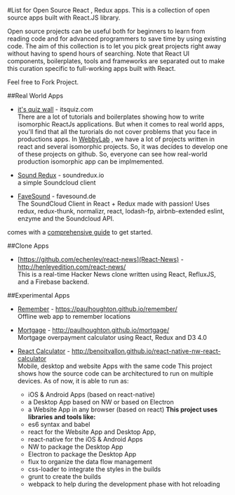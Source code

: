 #List for Open Source React , Redux apps.
This is a collection of open source apps built with React.JS library.

Open source projects can be useful both for beginners to learn from reading code and for advanced programmers to save time by using existing code. 
The aim of this collection is to let you pick great projects right away without having to spend hours of searching.
Note that React UI components, boilerplates, tools and frameworks are separated out to make this curation specific to full-working apps built with React.

Feel  free to Fork Project. 

##Real World Apps  

- [it's quiz wall](https://github.com/WebbyLab/itsquiz-wall)  -   itsquiz.com  
There are a lot of tutorials and boilerplates showing how to write isomorphic ReactJs applications. But when it comes to real world apps, you'll find that all the turorials do not cover problems that you face in productions apps.
In [WebbyLab](https://webbylab.com) , we have a lot of projects written in react and several isomorphic projects. So, it was decides to develop one of these projects on github. So, everyone can see how real-world production isomorphic app can be implmemented.

- [Sound Redux](https://github.com/andrewngu/sound-redux)  -   soundredux.io  
a simple Soundcloud client

- [FaveSound](https://github.com/rwieruch/favesound-redux)  -  favesound.de  
The SoundCloud Client in React + Redux made with passion!
Uses redux, redux-thunk, normalizr, react, lodash-fp, airbnb-extended eslint, enzyme and the Soundcloud API.

comes with a [comprehensive guide](http://www.robinwieruch.de/the-soundcloud-client-in-react-redux/) to get started.


##Clone Apps

- [https://github.com/echenley/react-news](React-News)  -   http://henleyedition.com/react-news/  
This is a real-time Hacker News clone written using React, RefluxJS, and a Firebase backend.


##Experimental Apps

- [Remember](https://github.com/paulhoughton/remember/)  -  https://paulhoughton.github.io/remember/  
Offline web app to remember locations

- [Mortgage](http://paulhoughton.github.io/mortgage/) -  http://paulhoughton.github.io/mortgage/  
Mortgage overpayment calculator using React, Redux and D3 4.0

- [React Calculator](https://github.com/benoitvallon/react-native-nw-react-calculator)  -  http://benoitvallon.github.io/react-native-nw-react-calculator  
Mobile, desktop and website Apps with the same code
This project shows how the source code can be architectured to run on multiple devices. As of now, it is able to run as:
    * iOS & Android Apps (based on react-native)
    * a Desktop App based on NW or based on Electron
    * a Website App in any browser (based on react)
    **This project uses libraries and tools like:**  
    * es6 syntax and babel
    * react for the Website App and Desktop App,
    * react-native for the iOS & Android Apps
    * NW to package the Desktop App
    * Electron to package the Desktop App
    * flux to organize the data flow management
    * css-loader to integrate the styles in the builds
    * grunt to create the builds
    * webpack to help during the development phase with hot reloading